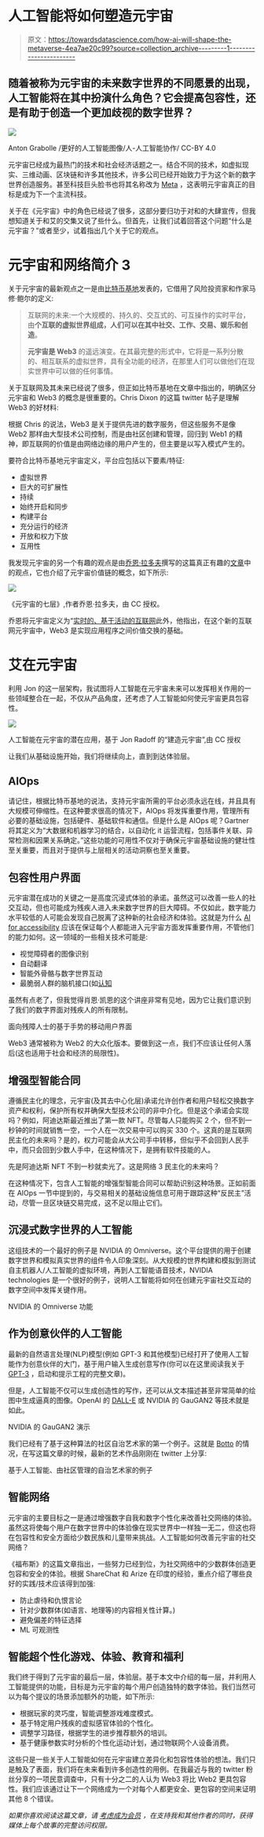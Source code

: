 # 人工智能将如何塑造元宇宙

> 原文：<https://towardsdatascience.com/how-ai-will-shape-the-metaverse-4ea7ae20c99?source=collection_archive---------1----------------------->

## 随着被称为元宇宙的未来数字世界的不同愿景的出现，人工智能将在其中扮演什么角色？它会提高包容性，还是有助于创造一个更加歧视的数字世界？

![](img/09b3a2306b5a7e9bd9774ffaa0c85710.png)

Anton Grabolle /更好的人工智能图像/人-人工智能协作/ CC-BY 4.0

元宇宙已经成为最热门的技术和社会经济话题之一。结合不同的技术，如虚拟现实、三维动画、区块链和许多其他技术，许多公司已经开始致力于为这个新的数字世界创造服务。甚至科技巨头脸书也将其名称改为 [Meta](https://about.fb.com/news/2021/10/facebook-company-is-now-meta/) ，这表明元宇宙真正的目标是成为下一个主流科技。

关于在《元宇宙》中的角色已经说了很多，这部分要归功于对和的大肆宣传，但我想知道关于和艾的交集又说了些什么。但首先，让我们试着回答这个问题“什么是元宇宙？”或者至少，试着指出几个关于它的观点。

# 元宇宙和网络简介 3

关于元宇宙的最新观点之一是由[比特币基地](https://blog.coinbase.com/how-coinbase-thinks-about-the-metaverse-16d8070f4841)发表的，它借用了风险投资家和作家马修·鲍尔的定义:

> 互联网的未来:一个大规模的、持久的、交互式的、可互操作的实时平台，由**个互联的虚拟世界组成，人们可以在其中社交、工作、交易、娱乐和创造**。
> 
> **元宇宙是 Web3** 的遥远演变。在其最完整的形式中，它将是一系列分散的、相互联系的虚拟世界，具有全功能的经济，在那里人们可以做他们在现实世界中可以做的任何事情。

关于互联网及其未来已经说了很多，但正如比特币基地在文章中指出的，明确区分元宇宙和 Web3 的概念是很重要的。Chris Dixon 的这篇 twitter 帖子是理解 Web3 的好材料:

根据 Chris 的说法，Web3 是关于提供先进的数字服务，但这些服务不是像 Web2 那样由大型技术公司控制，而是由社区创建和管理，回归到 Web1 的精神，即互联网的价值是由网络边缘的用户产生的，但主要是以写入模式产生的。

要符合比特币基地元宇宙定义，平台应包括以下要素/特征:

*   虚拟世界
*   巨大的可扩展性
*   持续
*   始终开启和同步
*   构建平台
*   充分运行的经济
*   开放和权力下放
*   互用性

我发现元宇宙的另一个有趣的观点是由[乔恩·拉多夫](https://jradoff.medium.com/?source=post_page-----577343895411-----------------------------------)撰写的这篇真正有趣的[文章](https://medium.com/building-the-metaverse/the-metaverse-and-artificial-intelligence-ai-577343895411)中的观点，它也介绍了元宇宙价值链的概念，如下所示:

![](img/5fcd35df1f85ee69929403bb6cfa3ea9.png)

《元宇宙的七层》,作者乔恩·拉多夫，由 CC 授权。

乔恩将元宇宙定义为“[实时的、基于活动的互联网](https://medium.com/building-the-metaverse/what-is-the-metaverse-a170108458e8)此外，他指出，在这个新的互联网元宇宙中，Web3 是实现应用程序之间价值交换的基础。

# 艾在元宇宙

利用 Jon 的这一层架构，我试图将人工智能在元宇宙未来可以发挥相关作用的一些领域整合在一起，不仅从产品角度，还考虑了人工智能如何使元宇宙更具包容性。

![](img/333058743457e488068f3e9c93aaa795.png)

人工智能在元宇宙的潜在应用，基于 Jon Radoff 的“建造元宇宙”,由 CC 授权

让我们从基础设施开始，我们将继续向上，直到到达体验层。

## AIOps

请记住，根据比特币基地的说法，支持元宇宙所需的平台必须永远在线，并且具有大规模可伸缩性。在这种要求很高的情况下，AIOps 将发挥重要作用，管理所有必要的基础设施，包括硬件、基础软件和通信。但是什么是 AIOps 呢？Gartner 将其定义为“大数据和机器学习的结合，以自动化 it 运营流程，包括事件关联、异常检测和因果关系确定。”这些功能的可用性不仅对于确保元宇宙基础设施的健壮性至关重要，而且对于提供与上层相关的活动洞察也至关重要。

## 包容性用户界面

元宇宙潜在成功的关键之一是高度沉浸式体验的承诺。虽然这可以改善一些人的社交互动，但也可能成为残疾人进入未来数字世界的巨大障碍。不仅如此，数字能力水平较低的人可能会发现自己脱离了这种新的社会经济和体验。这就是为什么 [AI for accessibility](https://www.inclusivecitymaker.com/artificial-intelligence-accessibility-examples-technology-serves-people-disabilities/) 应该在保证每个人都能进入元宇宙方面发挥重要作用，不管他们的能力如何。这一领域的一些相关技术可能是:

*   视觉障碍者的图像识别
*   自动翻译
*   智能外骨骼与数字世界互动
*   最脆弱人群的脑机接口(如[认知](https://one.cognixion.com/)

虽然有点老了，但我觉得肖恩·凯恩的这个讲座非常有见地，因为它让我们意识到了我们的数字界面对残疾人的所有限制。

面向残障人士的基于手势的移动用户界面

Web3 通常被称为 Web2 的大众化版本。要做到这一点，我们不应该让任何人落后(这也适用于社会和经济的局限性)。

## 增强型智能合同

遵循民主化的理念，元宇宙(及其去中心化层)承诺允许创作者和用户轻松交换数字资产和权利，保护所有权并确保大型技术公司的非中介化。但是这个承诺会实现吗？例如，阿迪达斯最近推出了第一款 NFT。尽管每人只能购买 2 个，但不到一秒钟的时间就销售一空，一个人在一次交易中可以购买 330 个。这真的是互联网民主化的未来吗？是的，权力可能会从大公司手中转移，但似乎不会回到人民手中，而只会回到少数人手中，在这种情况下，是拥有软件技能的人。

先是阿迪达斯 NFT 不到一秒就卖光了。这是网络 3 民主化的未来吗？

在这种情况下，包含人工智能的增强型智能合同可以帮助识别这种场景。正如前面在 AIOps 一节中提到的，与交易相关的基础设施信息可用于跟踪这种“反民主”活动，尽管一旦区块链交易完成，这不足以阻止它们。

## 沉浸式数字世界的人工智能

这组技术的一个最好的例子是 NVIDIA 的 Omniverse。这个平台提供的用于创建数字世界和模拟真实世界的组件令人印象深刻。从大规模的世界构建和模拟到测试自主机器人/人工智能的虚拟环境，再到人工智能语音技术，NVIDIA technologies 是一个很好的例子，说明人工智能将如何在创建元宇宙社交互动的数字空间中发挥关键作用。

NVIDIA 的 Omniverse 功能

## 作为创意伙伴的人工智能

最新的自然语言处理(NLP)模型(例如 GPT-3 和其他模型)已经打开了使用人工智能作为创意伙伴的大门，基于用户输入生成创意写作(你可以在这里阅读我关于 [GPT-3](/gpt-3-101-a-brief-introduction-5c9d773a2354) ，启动和提示工程的完整文章)。

但是，人工智能不仅可以生成创造性的写作，还可以从文本描述甚至非常简单的绘图中生成逼真的图像。OpenAI 的 [DALL-E](/openais-dall-e-and-clip-101-a-brief-introduction-3a4367280d4e) 或 NVIDIA 的 GauGAN2 等技术就是如此。

NVIDIA 的 GauGAN2 演示

我们已经有了基于这种算法的社区自治艺术家的第一个例子。这就是 [Botto](https://botto.com/) 的情况，在写这篇文章的时候，最新的艺术作品刚刚在 twitter 上分享:

基于人工智能、由社区管理的自治艺术家的例子

## 智能网络

元宇宙的主要目标之一是通过增强数字自我和数字个性化来改善社交网络的体验。虽然这将使每个用户在数字世界中的体验像在现实世界中一样独一无二，但这也将在包容性和安全方面给少数民族和儿童带来挑战。人工智能如何改善元宇宙的社交网络？

《福布斯》的这篇文章指出，一些努力已经到位，为社交网络中的少数群体创造更包容和安全的体验。根据 ShareChat 和 Arize 在印度的经验，重点介绍了哪些良好的实践/技术应该得到加强:

*   防止虐待和仇恨言论
*   针对少数群体(如语言、地理等)的内容相关性计算。)
*   避免偏差的特征选择
*   ML 可观测性

## 智能超个性化游戏、体验、教育和福利

我们终于得到了元宇宙的最后一层，体验层。基于本文中介绍的每一层，并利用人工智能提供的功能，目标是为元宇宙的每个用户创造独特的数字体验。我们当然可以为每个提议的场景添加额外的功能，如下所示:

*   根据玩家的灵巧度，智能调整游戏难度模式。
*   基于特定用户残疾的虚拟感官体验的个性化。
*   调整学习路径，根据学生的进步推荐额外的培训。
*   基于健康参数实时分析的个性化运动计划，通过物联网个人设备消费。

这些只是一些关于人工智能如何在元宇宙建立差异化和包容性体验的想法。我们只是触及了表面，我们将在未来看到许多创造性的用例。在我最近与我的 twitter 粉丝分享的一项民意调查中，只有十分之二的人认为 Web3 将比 Web2 更具包容性。我们应该通过让下一个网络成为一个对每个人都更安全、更包容的空间来证明其他 8 个错误。

*如果你喜欢阅读这篇文章，请* [*考虑成为会员*](https://dpereirapaz.medium.com/membership) *，在支持我和其他作者的同时，获得媒体上每个故事的完整访问权限。*